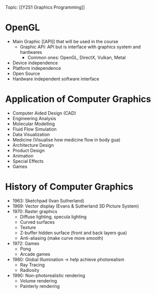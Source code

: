 Topic: [[Y2S1 Graphics Programming]]

# OpenGL
- Main Graphic [[API]] that will be used in the course
	- Graphic API: API but is interface with graphics system and hardwares
		 - Common ones: OpenGL, DirectX, Vulkan, Metal
- Device independence
- Platform independence
- Open Source
- Hardware independent software interface

# Application of Computer Graphics
- Computer Aided Design (CAD)
- Engineering Analysis
- Molecular Modelling
- Fluid Flow Simulation
- Data Visualization
- Medicine (Visualise how medicine flow in body gua)
- Architecture Design
- Product Design
- Animation
- Special Effects
- Games

# History of Computer Graphics
- 1963: Sketchpad (Ivan Sutherland)
- 1969: Vector display (Evans & Sutherland 3D Picture System)
- 1970: Raster graphics
	- Diffuse lighting, specula lighting
	- Curved surfaces
	- Texture
	- Z-buffer hidden surface (front and back layers gua)
	- Anti-aliasing (make curve more smooth)
- 1972: Games
	- Pong
	- Arcade games
- 1980: Global Illumination -> help achieve photorealism
	- Ray Tracing
	- Radiosity
- 1990: Non-photorealistic rendering
	- Volume rendering
	- Painterly rendering